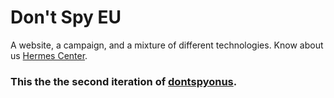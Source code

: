 # Don't Spy EU

A website, a campaign, and a mixture of different technologies. Know about us [Hermes Center](https://hermescenter.org).

### This the the second iteration of [dontspyonus](https://dontspyonus.eu).
